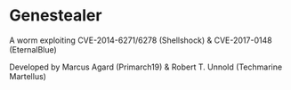 # Genestealer
A worm exploiting CVE-2014-6271/6278 (Shellshock) & CVE-2017-0148 (EternalBlue)

Developed by Marcus Agard (Primarch19) & Robert T. Unnold (Techmarine Martellus)

